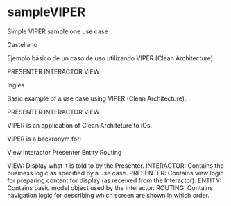 # sampleVIPER
Simple VIPER sample one use case

Castellano 


Ejemplo básico de un caso de uso utilizando VIPER (Clean Architecture).

PRESENTER
INTERACTOR
VIEW


Inglés

Basic example of a use case using VIPER (Clean Architecture).

PRESENTER
INTERACTOR
VIEW

VIPER is an application of Clean Architeture to iOs.

VIPER is a backronym for:

View
Interactor
Presenter
Entity
Routing 

VIEW: Display what it is told to by the Presenter.
INTERACTOR: Contains the business logic as specified by a use case.
PRESENTER: Contains view logic for preparing content for display  (as received from the Interactor).
ENTITY: Contains basic model object used by the interactor.
ROUTING: Contains navigation logic for describing which screen are shown in which order.




